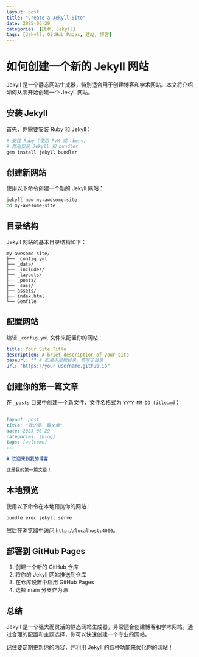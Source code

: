 ```yaml
---
layout: post
title: "Create a Jekyll Site"
date: 2025-06-29
categories: [技术, Jekyll]
tags: [Jekyll, GitHub Pages, 建站, 博客]
---
```


# 如何创建一个新的 Jekyll 网站

Jekyll 是一个静态网站生成器，特别适合用于创建博客和学术网站。本文将介绍如何从零开始创建一个 Jekyll 网站。

## 安装 Jekyll

首先，你需要安装 Ruby 和 Jekyll：

```bash
# 安装 Ruby (使用 RVM 或 rbenv)
# 然后安装 Jekyll 和 bundler
gem install jekyll bundler
```

## 创建新网站

使用以下命令创建一个新的 Jekyll 网站：

```bash
jekyll new my-awesome-site
cd my-awesome-site
```

## 目录结构

Jekyll 网站的基本目录结构如下：

```
my-awesome-site/
├── _config.yml
├── _data/
├── _includes/
├── _layouts/
├── _posts/
├── _sass/
├── assets/
├── index.html
└── Gemfile
```

## 配置网站

编辑 `_config.yml` 文件来配置你的网站：

```yaml
title: Your Site Title
description: A brief description of your site
baseurl: "" # 如果不是根目录，填写子目录
url: "https://your-username.github.io"
```

## 创建你的第一篇文章

在 `_posts` 目录中创建一个新文件，文件名格式为 `YYYY-MM-DD-title.md`：

```markdown
---
layout: post
title: "我的第一篇文章"
date: 2025-06-29
categories: [blog]
tags: [welcome]
---

# 欢迎来到我的博客

这是我的第一篇文章！
```

## 本地预览

使用以下命令在本地预览你的网站：

```bash
bundle exec jekyll serve
```

然后在浏览器中访问 `http://localhost:4000`。

## 部署到 GitHub Pages

1. 创建一个新的 GitHub 仓库
2. 将你的 Jekyll 网站推送到仓库
3. 在仓库设置中启用 GitHub Pages
4. 选择 main 分支作为源

## 总结

Jekyll 是一个强大而灵活的静态网站生成器，非常适合创建博客和学术网站。通过合理的配置和主题选择，你可以快速创建一个专业的网站。

记住要定期更新你的内容，并利用 Jekyll 的各种功能来优化你的网站！
